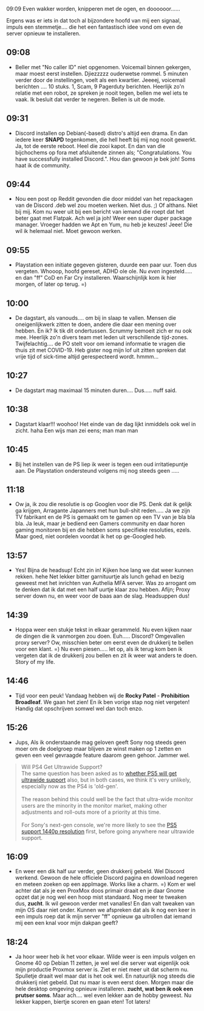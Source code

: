09:09 Even wakker worden, knipperen met de ogen, en doooooor......

Ergens was er iets in dat toch al bijzondere hoofd van mij een signaal, impuls een stemmetje.... die het een fantastisch idee vond om even de server opnieuw te installeren. 

## 09:08
- Beller met "No caller ID" niet opgenomen. Voicemail binnen gekergen, maar moest eerst instellen. Djiezzzzz ouderwetse rommel. 5 minuten verder door de instellingen, voelt als een kwartier. Jeeeej, voicemail berichten .... 10 stuks. 1, Scam, 9 Pagerduty berichten. Heerlijk zo'n relatie met een robot, ze spreken je nooit tegen, bellen me wel iets te vaak. Ik besluit dat verder te negeren. Bellen is uit de mode.

## 09:31 
- Discord installen op Debian(-based) distro's altijd een drama. En dan iedere keer **SNAPD** tegenkomen, die hell heeft bij mij nog nooit gewerkt. Ja, tot de eerste reboot. Heel die zooi kapot. En dan van die bijchochems op fora met afsluitende zinnen als; "Congratulations. You have successfully installed Discord.". Hou dan gewoon je bek joh! Soms haat ik de community.

## 09:44
- Nou een post op Reddit gevonden die door middel van het repackagen van de Discord .deb wel zou moeten werken. Niet dus. ;) Of althans. Niet bij mij. Kom nu weer uit bij een bericht van iemand die roept dat het beter gaat met Flatpak. Ach wel ja joh! Weer een super duper package manager. Vroeger hadden we Apt en Yum, nu heb je keuzes! Jeee! Die wil ik helemaal niet. Moet gewoon werken.

## 09:55
- Playstation een initiate gegeven gisteren, duurde een paar uur. Toen dus vergeten. Whooop, hoofd gereset, ADHD ole ole. Nu _even_ ingesteld..... en dan "ff" CoD en Far Cry installeren. Waarschijnlijk kom ik hier morgen, of later op terug. =)

## 10:00
- De dagstart, als vanouds.... om bij in slaap te vallen. Mensen die oneigenlijkwerk zitten te doen, andere die daar een mening over hebben. En ik? Ik tik dit ondertussen. Scrummy bemoeit zich er nu ook mee. Heerlijk zo'n divers team met leden uit verschillende tijd-zones. Twijfelachtig.... de PO stelt voor om iemand informatie te vragen die thuis zit met COVID-19. Heb gister nog mijn lof uit zitten spreken dat vrije tijd of sick-time altijd gerespecteerd wordt. hmmm...

## 10:27
- De dagstart mag maximaal 15 minuten duren.... Dus..... nuff said.

## 10:38
- Dagstart klaar!!! woohoo! Het einde van de dag lijkt inmiddels ook wel in zicht. haha Een wijs man zei eens; man man man

## 10:45
- Bij het instellen van de PS liep ik weer is tegen een oud irritatiepuntje aan. De Playstation ondersteund volgens mij nog steeds geen .....

## 11:18
- Ow ja, ik zou die resolutie is op Googlen voor die PS. Denk dat ik gelijk ga krijgen, Arragante Japanners met hun bull-shit reden..... Ja we zijn TV fabrikant en de PS is gemaakt om te gamen op een TV van je bla bla bla. Ja leuk, maar je bediend een Gamers community en daar horen gaming monitoren bij en die hebben soms specifieke resoluties, ezels. Maar goed, niet oordelen voordat ik het op ge-Googled heb.

## 13:57
- Yes! Bijna de headsup! Echt zin in! Kijken hoe lang we dat weer kunnen rekken. hehe Net lekker bitter garnituurtje als lunch gehad en bezig geweest met het inrichten van Authelia MFA server. Was zo arrogant om te denken dat ik dat met een half uurtje klaar zou hebben. Afijn; Proxy server down nu, en weer voor de baas aan de slag. Headsuppen dus!

## 14:39
- Hoppa weer een stukje tekst in elkaar gerammeld. Nu even kijken naar de dingen die ik vanmorgen zou doen. Euh..... Discord? Omgevallen proxy server? Ow, misschien beter om eerst even de drukkerij te bellen voor een klant. =) Nu even piesen..... let op, als ik terug kom ben ik vergeten dat ik de drukkerij zou bellen en zit ik weer wat anders te doen. Story of my life.

## 14:46
- Tijd voor een peuk! Vandaag hebben wij de **Rocky Patel** - **Prohibition Broadleaf**. We gaan het zien! En ik ben vorige stap nog niet vergeten! Handig dat opschrijven somwel wel dan toch enzo.

## 15:26
- Jups, Als ik onderstaande mag geloven geeft Sony nog steeds geen moer om de doelgroep maar blijven ze winst maken op 1 zetten en geven een veel gevraagde feature daarom geen gehoor. Jammer wel.
> Will PS4 Get Ultrawide Support?<br> The same question has been asked as to [whether PS5 will get ultrawide support](https://www.gfinityesports.com/tech/does-ps5-support-ultrawide/) also, but in both cases, we think it's very unlikely, especially now as the PS4 is 'old-gen'.<br><br>The reason behind this could well be the fact that ultra-wide monitor users are the minority in the monitor market, making other adjustments and roll-outs more of a priority at this time.<br><br>For Sony's next-gen console, we're more likely to see the [PS5 support 1440p resolution](https://www.gfinityesports.com/deals/When-will-ps5-support-1440p-120hz-monitors/) first, before going anywhere near ultrawide support.

## 16:09
- En weer een dik half uur verder, geen drukkerij gebeld. Wel Discord werkend. Gewoon de hele officiele Discord pagina en download negeren en meteen zoeken op een appImage. Works like a charm. =) Kom er wel achter dat als je een ProxMox doos primair draait en je daar Gnome opzet dat je nog wel een hoop mist standaard. Nog meer te tweaken dus, **zucht**. Ik wil gewoon verder met vanalles! En dan valt tweaken van mijn OS daar niet onder. Kunnen we afspreken dat als ik nog een keer in een impuls roep dat ik mijn server "ff" opnieuw ga uitrollen dat iemand mij een een knal voor mijn dakpan geeft?

## 18:24
- Ja hoor weer heb ik het voor elkaar. Wilde weer is een impuls volgen en Gnome 40 op Debian 11 zetten, je wel wel die server wat eigenlijk ook mijn productie Proxmox server is. Ziet er niet meer uit dat scherm nu. Spulletje draait wel maar dat is het ook wel. En natuurlijk nog steeds die drukkerij niet gebeld. Dat nu maar is even eerst doen. Morgen maar die hele desktop omgeving opnieuw installeren. **zucht, wat ben ik ook een prutser soms**. Maar ach.... wel even lekker aan de hobby geweest. Nu lekker kappen, biertje scoren en gaan eten! Tot laters!
